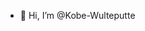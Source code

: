 - 👋 Hi, I’m @Kobe-Wulteputte

<!---
Kobe-Wulteputte/Kobe-Wulteputte is a ✨ special ✨ repository because its `README.md` (this file) appears on your GitHub profile.
You can click the Preview link to take a look at your changes.
--->
